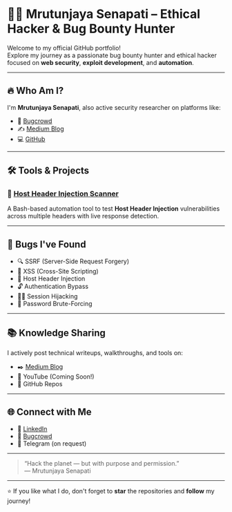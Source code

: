# 👨‍💻 Mrutunjaya Senapati – Ethical Hacker & Bug Bounty Hunter

Welcome to my official GitHub portfolio!  
Explore my journey as a passionate bug bounty hunter and ethical hacker focused on **web security**, **exploit development**, and **automation**.

---

## 🔥 Who Am I?

I'm **Mrutunjaya Senapati**, also active security researcher on platforms like:

- 🐞 [Bugcrowd](https://bugcrowd.com/None_C)
- ✍️ [Medium Blog](https://medium.com/@mrutunjayasenapati0)
- 💻 [GitHub](https://github.com/N0neC)

---

## 🛠️ Tools & Projects

### 🔹 [Host Header Injection Scanner](https://github.com/N0neC/host-header-injection-tool)
A Bash-based automation tool to test **Host Header Injection** vulnerabilities across multiple headers with live response detection.

---

## 🧪 Bugs I've Found

- 🔍 SSRF (Server-Side Request Forgery)
- 💉 XSS (Cross-Site Scripting)
- 🛑 Host Header Injection
- 🔓 Authentication Bypass
- 🕵️‍♂️ Session Hijacking
- 🔐 Password Brute-Forcing

---

## 📚 Knowledge Sharing

I actively post technical writeups, walkthroughs, and tools on:

- ✒️ [Medium Blog](https://medium.com/@mrutunjayasenapati0)
- 🎥 YouTube (Coming Soon!)
- 📂 GitHub Repos

---

## 🌐 Connect with Me

- 🔗 [LinkedIn](https://www.linkedin.com/in/mrutunjayasenapati)
- 🐞 [Bugcrowd](https://bugcrowd.com/None_C)
- 💬 Telegram (on request)

---

> “Hack the planet — but with purpose and permission.”  
> — Mrutunjaya Senapati

---

⭐ If you like what I do, don't forget to **star** the repositories and **follow** my journey!
